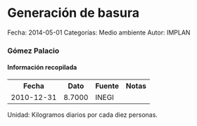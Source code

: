 Generación de basura
=====

Fecha: 2014-05-01
Categorías: Medio ambiente
Autor: IMPLAN

### Gómez Palacio

#### Información recopilada

<table class="table table-hover table-bordered">
  <tr><th>Fecha</th><th>Dato</th><th>Fuente</th><th>Notas</th></tr>
  <tr><td>2010-12-31</td><td>8.7000</td><td>INEGI</td><td></td></tr>
</table>

Unidad: Kilogramos diarios por cada diez personas.
